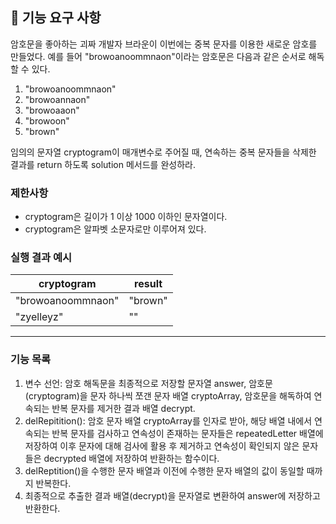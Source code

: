 ## 🚀 기능 요구 사항

암호문을 좋아하는 괴짜 개발자 브라운이 이번에는 중복 문자를 이용한 새로운 암호를 만들었다. 예를 들어 "browoanoommnaon"이라는 암호문은 다음과 같은 순서로 해독할 수 있다.

1. "browoanoommnaon"
2. "browoannaon"
3. "browoaaon"
4. "browoon"
5. "brown"

임의의 문자열 cryptogram이 매개변수로 주어질 때, 연속하는 중복 문자들을 삭제한 결과를 return 하도록 solution 메서드를 완성하라.

### 제한사항

- cryptogram은 길이가 1 이상 1000 이하인 문자열이다.
- cryptogram은 알파벳 소문자로만 이루어져 있다.

### 실행 결과 예시

| cryptogram        | result  |
| ----------------- | ------- |
| "browoanoommnaon" | "brown" |
| "zyelleyz"        | ""      |

<hr>

### 기능 목록

1. 변수 선언: 암호 해독문을 최종적으로 저장할 문자열 answer, 암호문(cryptogram)을 문자 하나씩 쪼갠 문자 배열 cryptoArray, 암호문을 해독하여 연속되는 반복 문자를 제거한 결과 배열 decrypt.
2. delRepitition(): 암호 문자 배열 cryptoArray를 인자로 받아, 해당 배열 내에서 연속되는 반복 문자를 검사하고 연속성이 존재하는 문자들은 repeatedLetter 배열에 저장하여 이후 문자에 대해 검사에 활용 후 제거하고 연속성이 확인되지 않은 문자들은 decrypted 배열에 저장하여 반환하는 함수이다.
3. delReptition()을 수행한 문자 배열과 이전에 수행한 문자 배열의 값이 동일할 때까지 반복한다.
4. 최종적으로 추출한 결과 배열(decrypt)을 문자열로 변환하여 answer에 저장하고 반환한다.
